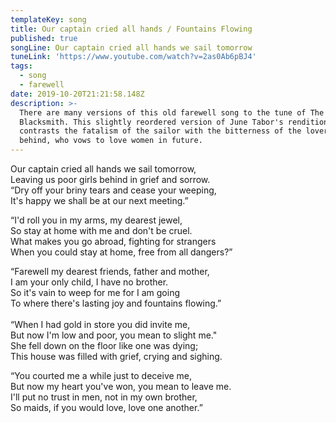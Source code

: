 ```yaml
---
templateKey: song
title: Our captain cried all hands / Fountains Flowing
published: true
songLine: Our captain cried all hands we sail tomorrow
tuneLink: 'https://www.youtube.com/watch?v=2as0Ab6pBJ4'
tags:
  - song
  - farewell
date: 2019-10-20T21:21:58.148Z
description: >-
  There are many versions of this old farewell song to the tune of The
  Blacksmith. This slightly reordered version of June Tabor's rendition
  contrasts the fatalism of the sailor with the bitterness of the lover left
  behind, who vows to love women in future.
---
```

Our captain cried all hands we sail tomorrow,\
Leaving us poor girls behind in grief and sorrow.\
“Dry off your briny tears and cease your weeping,\
It's happy we shall be at our next meeting.”

“I'd roll you in my arms, my dearest jewel,\
So stay at home with me and don't be cruel.\
What makes you go abroad, fighting for strangers\
When you could stay at home, free from all dangers?”

“Farewell my dearest friends, father and mother,\
I am your only child, I have no brother.\
So it's vain to weep for me for I am going\
To where there's lasting joy and fountains flowing.”\
\
“When I had gold in store you did invite me,\
But now I'm low and poor, you mean to slight me."\
She fell down on the floor like one was dying;\
This house was filled with grief, crying and sighing.

“You courted me a while just to deceive me,\
But now my heart you've won, you mean to leave me.\
I'll put no trust in men, not in my own brother,\
So maids, if you would love, love one another.”
